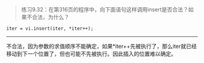 > 练习9.32：在第316页的程序中，向下面语句这样调用insert是否合法？如果不合法，为什么？

```
iter = vi.insert(iter, *iter++);
```

---

不合法，因为参数的求值顺序不能确定，如果*iter++先被执行了，那么iter就已经移动到下一个位置了，但也可能不先被执行。因此插入的位置难以确定。
